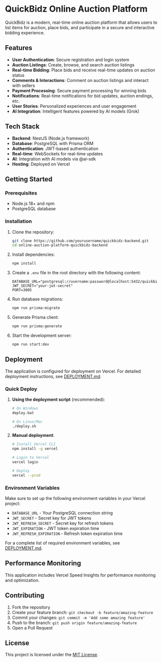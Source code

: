 # QuickBidz Online Auction Platform

QuickBidz is a modern, real-time online auction platform that allows users to list items for auction, place bids, and participate in a secure and interactive bidding experience.

## Features

- **User Authentication**: Secure registration and login system
- **Auction Listings**: Create, browse, and search auction listings
- **Real-time Bidding**: Place bids and receive real-time updates on auction status
- **Comments & Interactions**: Comment on auction listings and interact with sellers
- **Payment Processing**: Secure payment processing for winning bids
- **Notifications**: Real-time notifications for bid updates, auction endings, etc.
- **User Stories**: Personalized experiences and user engagement
- **AI Integration**: Intelligent features powered by AI models (Grok)

## Tech Stack

- **Backend**: NestJS (Node.js framework)
- **Database**: PostgreSQL with Prisma ORM
- **Authentication**: JWT-based authentication
- **Real-time**: WebSockets for real-time updates
- **AI**: Integration with AI models via @ai-sdk
- **Hosting**: Deployed on Vercel

## Getting Started

### Prerequisites

- Node.js 18+ and npm
- PostgreSQL database

### Installation

1. Clone the repository:

   ```bash
   git clone https://github.com/yourusername/quickbidz-backend.git
   cd online-auction-platform-quickbidz-backend
   ```

2. Install dependencies:

   ```bash
   npm install
   ```

3. Create a `.env` file in the root directory with the following content:

   ```
   DATABASE_URL="postgresql://username:password@localhost:5432/quickbidz"
   JWT_SECRET="your-jwt-secret"
   PORT=3005
   ```

4. Run database migrations:

   ```bash
   npm run prisma:migrate
   ```

5. Generate Prisma client:

   ```bash
   npm run prisma:generate
   ```

6. Start the development server:
   ```bash
   npm run start:dev
   ```

## Deployment

The application is configured for deployment on Vercel. For detailed deployment instructions, see [DEPLOYMENT.md](./DEPLOYMENT.md).

### Quick Deploy

1. **Using the deployment script** (recommended):
   ```bash
   # On Windows
   deploy.bat
   
   # On Linux/Mac
   ./deploy.sh
   ```

2. **Manual deployment**:
   ```bash
   # Install Vercel CLI
   npm install -g vercel
   
   # Login to Vercel
   vercel login
   
   # Deploy
   vercel --prod
   ```

### Environment Variables

Make sure to set up the following environment variables in your Vercel project:

- `DATABASE_URL` - Your PostgreSQL connection string
- `JWT_SECRET` - Secret key for JWT tokens
- `JWT_REFRESH_SECRET` - Secret key for refresh tokens
- `JWT_EXPIRATION` - JWT token expiration time
- `JWT_REFRESH_EXPIRATION` - Refresh token expiration time

For a complete list of required environment variables, see [DEPLOYMENT.md](./DEPLOYMENT.md).

## Performance Monitoring

This application includes Vercel Speed Insights for performance monitoring and optimization.

## Contributing

1. Fork the repository
2. Create your feature branch: `git checkout -b feature/amazing-feature`
3. Commit your changes: `git commit -m 'Add some amazing feature'`
4. Push to the branch: `git push origin feature/amazing-feature`
5. Open a Pull Request

## License

This project is licensed under the [MIT License](LICENSE).
